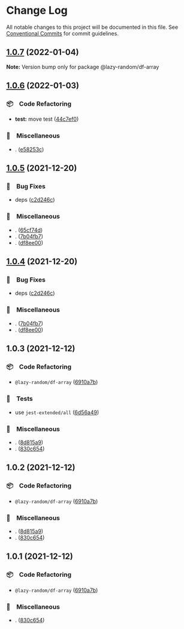 # Change Log

All notable changes to this project will be documented in this file.
See [Conventional Commits](https://conventionalcommits.org) for commit guidelines.

## [1.0.7](https://github.com/bluelovers/ws-random/compare/@lazy-random/df-array@1.0.6...@lazy-random/df-array@1.0.7) (2022-01-04)

**Note:** Version bump only for package @lazy-random/df-array





## [1.0.6](https://github.com/bluelovers/ws-random/compare/@lazy-random/df-array@1.0.5...@lazy-random/df-array@1.0.6) (2022-01-03)


### 📦　Code Refactoring

* **test:** move test ([44c7ef0](https://github.com/bluelovers/ws-random/commit/44c7ef0062e7e91101f7a0596053548baab9e7a0))


### 🔖　Miscellaneous

* . ([e58253c](https://github.com/bluelovers/ws-random/commit/e58253c60984cc3947069ea4ae2eb1924cd2940e))





## [1.0.5](https://github.com/bluelovers/ws-random/compare/@lazy-random/df-array@1.0.3...@lazy-random/df-array@1.0.5) (2021-12-20)


### 🐛　Bug Fixes

* deps ([c2d246c](https://github.com/bluelovers/ws-random/commit/c2d246c5a2c8660c1e92a938c0ec50c314cf2ec4))


### 🔖　Miscellaneous

* . ([65cf74d](https://github.com/bluelovers/ws-random/commit/65cf74d7a39b1399cff63dd748ea79d8c0fb9a85))
* . ([7b04fb7](https://github.com/bluelovers/ws-random/commit/7b04fb74cf3fe5ab8aa4290225146c1cf535b990))
* . ([df8ee00](https://github.com/bluelovers/ws-random/commit/df8ee0035628a6e2ca218f15429ab85880721f73))





## [1.0.4](https://github.com/bluelovers/ws-random/compare/@lazy-random/df-array@1.0.3...@lazy-random/df-array@1.0.4) (2021-12-20)


### 🐛　Bug Fixes

* deps ([c2d246c](https://github.com/bluelovers/ws-random/commit/c2d246c5a2c8660c1e92a938c0ec50c314cf2ec4))


### 🔖　Miscellaneous

* . ([7b04fb7](https://github.com/bluelovers/ws-random/commit/7b04fb74cf3fe5ab8aa4290225146c1cf535b990))
* . ([df8ee00](https://github.com/bluelovers/ws-random/commit/df8ee0035628a6e2ca218f15429ab85880721f73))





## 1.0.3 (2021-12-12)


### 📦　Code Refactoring

* `@lazy-random/df-array` ([6910a7b](https://github.com/bluelovers/ws-random/commit/6910a7b80c94ca50d3daa928e895b69f01d61342))


### 🚨　Tests

* use `jest-extended/all` ([6d56a49](https://github.com/bluelovers/ws-random/commit/6d56a49e94ec701cd8744632a04871cba4e59ea8))


### 🔖　Miscellaneous

* . ([8d815a9](https://github.com/bluelovers/ws-random/commit/8d815a9451f12cabc9b81680e463d429c45f2506))
* . ([830c654](https://github.com/bluelovers/ws-random/commit/830c6544fcb622f95c789f84d62011165e6990df))





## 1.0.2 (2021-12-12)


### 📦　Code Refactoring

* `@lazy-random/df-array` ([6910a7b](https://github.com/bluelovers/ws-random/commit/6910a7b80c94ca50d3daa928e895b69f01d61342))


### 🔖　Miscellaneous

* . ([8d815a9](https://github.com/bluelovers/ws-random/commit/8d815a9451f12cabc9b81680e463d429c45f2506))
* . ([830c654](https://github.com/bluelovers/ws-random/commit/830c6544fcb622f95c789f84d62011165e6990df))





## 1.0.1 (2021-12-12)


### 📦　Code Refactoring

* `@lazy-random/df-array` ([6910a7b](https://github.com/bluelovers/ws-random/commit/6910a7b80c94ca50d3daa928e895b69f01d61342))


### 🔖　Miscellaneous

* . ([830c654](https://github.com/bluelovers/ws-random/commit/830c6544fcb622f95c789f84d62011165e6990df))
